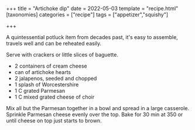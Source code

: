 +++
title = "Artichoke dip"
date = 2022-05-03
template = "recipe.html"
[taxonomies]
categories = ["recipe"]
tags = ["appetizer","squishy"]

+++



A quintessential potluck item from decades past, it's easy to assemble, travels well and can be reheated easily.

<!-- more -->

Serve with crackers or little slices of baguette.

- 2 containers of cream cheese
- can of artichoke hearts
- 2 jalapenos, seeded and chopped
- 1 splash of Worcestershire
- 1 C grated Parmesan
- 1 C mixed grated cheese of choir

Mix all but the Parmesan together in a bowl and spread in a large casserole.  Sprinkle Parmesan cheese evenly over the top. Bake for 30 min at 350 or until cheese on top just starts to brown.

